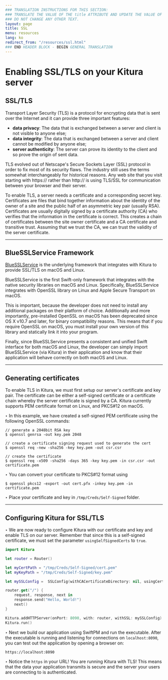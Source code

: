 ```yaml
---
### TRANSLATION INSTRUCTIONS FOR THIS SECTION:
### TRANSLATE THE VALUE OF THE title ATTRIBUTE AND UPDATE THE VALUE OF THE lang ATTRIBUTE.
### DO NOT CHANGE ANY OTHER TEXT.
layout: page
title: SSL
menu: resources
lang: ko
redirect_from: "/resources/ssl.html"
### END HEADER BLOCK - BEGIN GENERAL TRANSLATION
---
```


<div class="titleBlock">
	<h1>Enabling SSL/TLS on your Kitura server</h1>
</div>

## SSL/TLS
Transport Layer Security (TLS) is a protocol for encrypting data that is sent over the Internet and it can provide three important features:

- **data privacy**: The data that is exchanged between a server and client is not visible to anyone else;
- **data integrity**: The data that is exchanged between a server and client cannot be modified by anyone else;
- **server authenticity**: The server can prove its identity to the client and so prove the origin of sent data.

TLS evolved out of Netscape's Secure Sockets Layer (SSL) protocol in order to fix most of its security flaws. The industry still uses the terms somewhat interchangeably for historical reasons. Any web site that you visit starting with https:// rather than http:// is using TLS/SSL for communication between your browser and their server.

To enable TLS, a server needs a certificate and a corresponding secret key. Certificates are files that bind together information about the identity of the owner of a site and the public half of an asymmetric key pair (usually RSA). Certificates are usually digitally signed by a certificate authority (CA) who verifies that the information in the certificate is correct. This creates a chain of certificates between the site owner certificate and a CA certificate and transitive trust. Assuming that we trust the CA, we can trust the validity of the server certificate.

---

## BlueSSLService Framework

[BlueSSLService](https://github.com/IBM-Swift/BlueSSLService) is the underlying framework that integrates with Kitura to provide SSL/TLS on macOS and Linux.

BlueSSLService is the first Swift-only framework that integrates with the native security libraries on macOS and Linux. Specifically, BlueSSLService integrates with OpenSSL library on Linux and Apple Secure Transport on macOS.

This is important, because the developer does not need to install any additional packages on their platform of choice. Additionally and more importantly, pre-installed OpenSSL on macOS has been deprecated since OS X v10.7 and later, for binary compatibility reasons. This means that if you require OpenSSL on macOS, you must install your own version of this library and statically link it into your program.

Finally, since BlueSSLService presents a consistent and unified Swift interface for both macOS and Linux, the developer can simply import BlueSSLService (via Kitura) in their application and know that their application will behave correctly on both macOS and Linux.

---

## Generating certificates

To enable TLS in Kitura, we must first setup our server's certificate and key pair. The certificate can be either a self-signed certificate or a certificate chain whereby the server certificate is signed by a CA. Kitura currently supports PEM certificate format on Linux, and PKCS#12 on macOS.

<span class="arrow">&#8227;</span> In this example, we have created a self-signed PEM certificate using the following OpenSSL commands:

```
// generate a 2048bit RSA key
$ openssl genrsa -out key.pem 2048

// create a certificate signing request used to generate the cert
$ openssl req -new -sha256 -key key.pem -out csr.csr

// create the certificate
$ openssl req -x509 -sha256 -days 365 -key key.pem -in csr.csr -out certificate.pem
```

<span class="arrow">&#8227;</span> You can convert your certificate to PKCS#12 format using

```
$ openssl pkcs12 -export -out cert.pfx -inkey key.pem -in certificate.pem
```

<span class="arrow">&#8227;</span> Place your certificate and key in `/tmp/Creds/Self-Signed` folder.

---

## Configuring Kitura for SSL/TLS

<span class="arrow">&#8227;</span> We are now ready to configure Kitura with our certificate and key and enable TLS on our server. Remember that since this is a self-signed certificate, we must set the parameter `usingSelfSignedCerts` to `true`.

```swift
import Kitura

let router = Router()

let myCertPath = "/tmp/Creds/Self-Signed/cert.pem"
let myKeyPath = "/tmp/Creds/Self-Signed/key.pem"

let mySSLConfig =  SSLConfig(withCACertificateDirectory: nil, usingCertificateFile: myCertPath, withKeyFile: myKeyPath, usingSelfSignedCerts: true)

router.get("/") {
    request, response, next in
    response.send("Hello, World!")
    next()
}

Kitura.addHTTPServer(onPort: 8090, with: router, withSSL: mySSLConfig)
Kitura.run()
```

<span class="arrow">&#8227;</span> Next we build our application using SwiftPM and run the executable. After the executable is running and listening for connections on `localhost:8090`, you can test out the application by opening a browser on:

```
https://localhost:8090
```

<span class="arrow">&#8227;</span> Notice the `https` in your URL!  You are running Kitura with TLS! This means that the data your application transmits is secure and the server your users are connecting to is authenticated.
